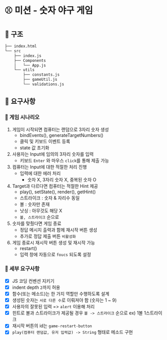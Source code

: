 # ⚾ 미션 - 숫자 야구 게임

## 🎯 구조

```sh
├── index.html
└── src
    ├── index.js
    ├── Components
    │   └── App.js
    └── utils
        ├── constants.js
        ├── gameUtil.js
        └── validations.js
```

## 🎯 요구사항

### 📌 게임 시나리오

1. 게임이 시작되면 컴퓨터는 랜덤으로 3자리 숫자 생성
   - bindEvents(), generateTargetNumbers()
   - 클릭 및 키보드 이벤트 등록
   - state 값 초기화
2. 사용자는 Input에 임의의 3자리 숫자를 입력
   - 키보드 `Enter` 와 마우스 `click`를 통해 제출 가능
3. 컴퓨터는 Input에 대한 적절한 처리 진행
   - 입력에 대한 에러 처리
     - 숫자 X, 3자리 숫자 X, 중복된 숫자 O
4. Target과 다르다면 컴퓨터는 적절한 Hint 제공
   - play(), setState(), render(), getHint()
   - 스트라이크 : 숫자 & 자리수 동일
   - 볼 : 숫자만 존재
   - 낫싱 : 아무것도 해당 X
   - `볼, 스트라이크` 순으로
5. 숫자를 맞췄다면 게임 종료
   - 정답 메시지 출력과 함께 재시작 버튼 생성
   - 추가로 정답 제출 버튼 `비활성화`
6. 게임 종료시 재시작 버튼 생성 및 재시작 가능
   - restart()
   - 입력 창에 자동으로 `foucs` 되도록 설정

### 📌 세부 요구사항

- [x] JS 코딩 컨벤션 지키기
- [x] indent depth `2`까지 허용
- [x] 함수(또는 메소드)는 한 가지 역할만 수행하도록 설계
- [x] 생성된 숫자는 `서로 다른 수`로 이뤄져야 함 (숫자는 1 ~ 9)
- [x] 사용자의 잘못된 입력 => `alert` 이용해 처리
- [x] 힌트로 볼과 스트라이크가 제공될 경우 `볼 -> 스트라이크` 순으로 ex) 1볼 1스트라이크
- [x] 재시작 버튼의 id는 `game-restart-button`
- [x] `play(컴퓨터 랜덤값, 유저 입력값) -> String` 형태로 메소드 구현
